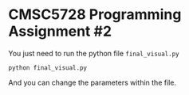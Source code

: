 # CMSC5728 Programming Assignment #2

You just need to run the python file `final_visual.py`

```shell
python final_visual.py
```

And you can change the parameters within the file.